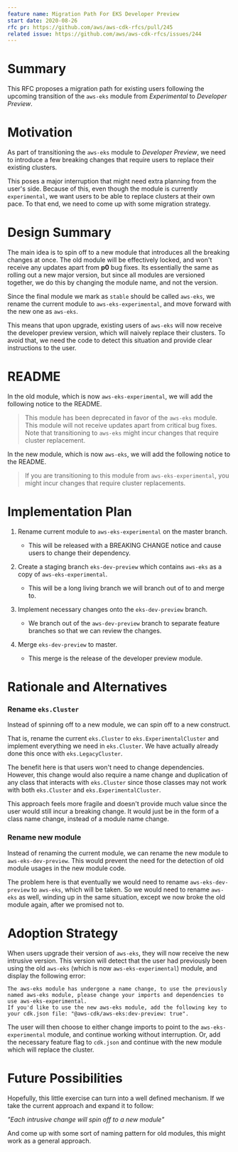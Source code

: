 ```yaml
---
feature name: Migration Path For EKS Developer Preview
start date: 2020-08-26
rfc pr: https://github.com/aws/aws-cdk-rfcs/pull/245
related issue: https://github.com/aws/aws-cdk-rfcs/issues/244
---
```


# Summary

This RFC proposes a migration path for existing users following the upcoming transition of the `aws-eks` module from *Experimental* to *Developer Preview*.

# Motivation

As part of transitioning the `aws-eks` module to *Developer Preview*, we need to introduce a few breaking changes that require users to replace their existing clusters.

This poses a major interruption that might need extra planning from the user's side. Because of this, even though the module is currently `experimental`, we want users to be able to replace clusters at their own pace. To that end, we need to come up with some migration strategy.

# Design Summary

The main idea is to spin off to a new module that introduces all the breaking changes at once. The old module will be effectively locked, and won't receive any updates apart from **p0** bug fixes.
Its essentially the same as rolling out a new major version, but since all
modules are versioned together, we do this by changing the module name, and not the version.

Since the final module we mark as `stable` should be called `aws-eks`, we rename the current module to `aws-eks-experimental`, and move forward with the new one as `aws-eks`.

This means that upon upgrade, existing users of `aws-eks` will now receive the developer preview version, which will naively replace their clusters. To avoid that, we need the code to detect this situation and provide clear instructions to the user.

# README

In the old module, which is now `aws-eks-experimental`, we will add the following notice to the README.

> This module has been deprecated in favor of the `aws-eks` module. This module will not receive updates apart from critical bug fixes. Note that transitioning to `aws-eks` might incur changes that require cluster replacement.

In the new module, which is now `aws-eks`, we will add the following notice to the README.

> If you are transitioning to this module from `aws-eks-experimental`, you might incur changes that require cluster replacements.

# Implementation Plan

1. Rename current module to `aws-eks-experimental` on the master branch.

    - This will be released with a BREAKING CHANGE notice and cause users to change their dependency.

2. Create a staging branch `eks-dev-preview` which contains `aws-eks` as a copy of `aws-eks-experimental`.

    - This will be a long living branch we will branch out of to and merge to.

3. Implement necessary changes onto the `eks-dev-preview` branch.

    - We branch out of the `aws-dev-preview` branch to separate feature branches so that we can review the changes.

4. Merge `eks-dev-preview` to master.

    - This merge is the release of the developer preview module.

# Rationale and Alternatives

### Rename `eks.Cluster`

Instead of spinning off to a new module, we can spin off to a new construct.

That is, rename the current `eks.Cluster` to `eks.ExperimentalCluster` and implement everything we need in `eks.Cluster`. We have actually already done this once with `eks.LegacyCluster`.

The benefit here is that users won't need to change dependencies. However, this change would also require a name change and duplication of any class that interacts with `eks.Cluster` since those classes may not work with both `eks.Cluster` and `eks.ExperimentalCluster`.

This approach feels more fragile and doesn't provide much value since the user would still incur a breaking change. It would just be in the form of a class name change, instead of a module name change.

### Rename new module

Instead of renaming the current module, we can rename the new module to `aws-eks-dev-preview`. This would prevent the need for the detection of old module usages in the new module code.

The problem here is that eventually we would need to rename `aws-eks-dev-preview` to `aws-eks`, which will be taken. So we would need to rename `aws-eks` as well, winding up in the same situation, except we now broke the old module again, after we promised not to.

# Adoption Strategy

When users upgrade their version of `aws-eks`, they will now receive the new intrusive version. This version will detect that the user had previously been using the old `aws-eks` (which is now `aws-eks-experimental`) module, and display the following error:

```console
The aws-eks module has undergone a name change, to use the previously named aws-eks module, please change your imports and dependencies to use aws-eks-experimental.
If you'd like to use the new aws-eks module, add the following key to your cdk.json file: "@aws-cdk/aws-eks:dev-preview: true".
```

The user will then choose to either change imports to point to the `aws-eks-experimental` module, and continue working without interruption. Or, add the necessary feature flag to `cdk.json` and continue with the new module which will replace the cluster.

# Future Possibilities

Hopefully, this little exercise can turn into a well defined mechanism. If we take the current approach and expand it to follow:

*"Each intrusive change will spin off to a new module"*

And come up with some sort of naming pattern for old modules, this might work as a general approach.
